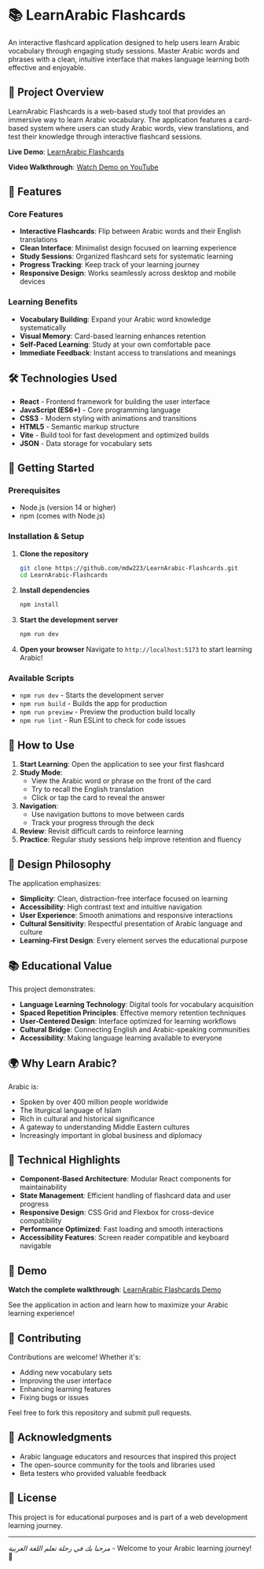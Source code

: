 # 📚 LearnArabic Flashcards

An interactive flashcard application designed to help users learn Arabic vocabulary through engaging study sessions. Master Arabic words and phrases with a clean, intuitive interface that makes language learning both effective and enjoyable.

## 🎯 Project Overview

LearnArabic Flashcards is a web-based study tool that provides an immersive way to learn Arabic vocabulary. The application features a card-based system where users can study Arabic words, view translations, and test their knowledge through interactive flashcard sessions.

**Live Demo**: [LearnArabic Flashcards](https://mdw223.github.io/LearnArabic-Flashcards/)

**Video Walkthrough**: [Watch Demo on YouTube](https://youtu.be/ftRRHxlA8Z0)

## 🌟 Features

### Core Features
- **Interactive Flashcards**: Flip between Arabic words and their English translations
- **Clean Interface**: Minimalist design focused on learning experience
- **Study Sessions**: Organized flashcard sets for systematic learning
- **Progress Tracking**: Keep track of your learning journey
- **Responsive Design**: Works seamlessly across desktop and mobile devices

### Learning Benefits
- **Vocabulary Building**: Expand your Arabic word knowledge systematically
- **Visual Memory**: Card-based learning enhances retention
- **Self-Paced Learning**: Study at your own comfortable pace
- **Immediate Feedback**: Instant access to translations and meanings

## 🛠️ Technologies Used

- **React** - Frontend framework for building the user interface
- **JavaScript (ES6+)** - Core programming language
- **CSS3** - Modern styling with animations and transitions
- **HTML5** - Semantic markup structure
- **Vite** - Build tool for fast development and optimized builds
- **JSON** - Data storage for vocabulary sets

## 🚀 Getting Started

### Prerequisites
- Node.js (version 14 or higher)
- npm (comes with Node.js)

### Installation & Setup

1. **Clone the repository**
   ```bash
   git clone https://github.com/mdw223/LearnArabic-Flashcards.git
   cd LearnArabic-Flashcards
   ```

2. **Install dependencies**
   ```bash
   npm install
   ```

3. **Start the development server**
   ```bash
   npm run dev
   ```

4. **Open your browser**
   Navigate to `http://localhost:5173` to start learning Arabic!

### Available Scripts

- `npm run dev` - Starts the development server
- `npm run build` - Builds the app for production
- `npm run preview` - Preview the production build locally
- `npm run lint` - Run ESLint to check for code issues

## 📖 How to Use

1. **Start Learning**: Open the application to see your first flashcard
2. **Study Mode**: 
   - View the Arabic word or phrase on the front of the card
   - Try to recall the English translation
   - Click or tap the card to reveal the answer
3. **Navigation**: 
   - Use navigation buttons to move between cards
   - Track your progress through the deck
4. **Review**: Revisit difficult cards to reinforce learning
5. **Practice**: Regular study sessions help improve retention and fluency

## 🎨 Design Philosophy

The application emphasizes:
- **Simplicity**: Clean, distraction-free interface focused on learning
- **Accessibility**: High contrast text and intuitive navigation
- **User Experience**: Smooth animations and responsive interactions
- **Cultural Sensitivity**: Respectful presentation of Arabic language and culture
- **Learning-First Design**: Every element serves the educational purpose

## 📚 Educational Value

This project demonstrates:
- **Language Learning Technology**: Digital tools for vocabulary acquisition
- **Spaced Repetition Principles**: Effective memory retention techniques
- **User-Centered Design**: Interface optimized for learning workflows
- **Cultural Bridge**: Connecting English and Arabic-speaking communities
- **Accessibility**: Making language learning available to everyone

## 🌍 Why Learn Arabic?

Arabic is:
- Spoken by over 400 million people worldwide
- The liturgical language of Islam
- Rich in cultural and historical significance
- A gateway to understanding Middle Eastern cultures
- Increasingly important in global business and diplomacy

## 🔧 Technical Highlights

- **Component-Based Architecture**: Modular React components for maintainability
- **State Management**: Efficient handling of flashcard data and user progress
- **Responsive Design**: CSS Grid and Flexbox for cross-device compatibility
- **Performance Optimized**: Fast loading and smooth interactions
- **Accessibility Features**: Screen reader compatible and keyboard navigable

## 🎥 Demo

**Watch the complete walkthrough**: [LearnArabic Flashcards Demo](https://youtu.be/ftRRHxlA8Z0)

See the application in action and learn how to maximize your Arabic learning experience!

## 🤝 Contributing

Contributions are welcome! Whether it's:
- Adding new vocabulary sets
- Improving the user interface
- Enhancing learning features
- Fixing bugs or issues

Feel free to fork this repository and submit pull requests.

## 🙏 Acknowledgments

- Arabic language educators and resources that inspired this project
- The open-source community for the tools and libraries used
- Beta testers who provided valuable feedback

## 📄 License

This project is for educational purposes and is part of a web development learning journey.

---

*مرحبا بك في رحلة تعلم اللغة العربية* - Welcome to your Arabic learning journey! 🌙